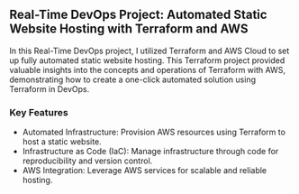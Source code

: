 ## Real-Time DevOps Project: Automated Static Website Hosting with Terraform and AWS
In this Real-Time DevOps project, I utilized Terraform and AWS Cloud to set up fully automated static website hosting. This Terraform project provided valuable insights into the concepts and operations of Terraform with AWS, demonstrating how to create a one-click automated solution using Terraform in DevOps.

### Key Features
- Automated Infrastructure: Provision AWS resources using Terraform to host a static website.
- Infrastructure as Code (IaC): Manage infrastructure through code for reproducibility and version control.
- AWS Integration: Leverage AWS services for scalable and reliable hosting.